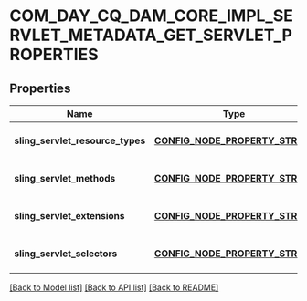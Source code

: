 # COM_DAY_CQ_DAM_CORE_IMPL_SERVLET_METADATA_GET_SERVLET_PROPERTIES

## Properties
Name | Type | Description | Notes
------------ | ------------- | ------------- | -------------
**sling_servlet_resource_types** | [**CONFIG_NODE_PROPERTY_STRING**](configNodePropertyString.md) |  | [optional] [default to null]
**sling_servlet_methods** | [**CONFIG_NODE_PROPERTY_STRING**](configNodePropertyString.md) |  | [optional] [default to null]
**sling_servlet_extensions** | [**CONFIG_NODE_PROPERTY_STRING**](configNodePropertyString.md) |  | [optional] [default to null]
**sling_servlet_selectors** | [**CONFIG_NODE_PROPERTY_STRING**](configNodePropertyString.md) |  | [optional] [default to null]

[[Back to Model list]](../README.md#documentation-for-models) [[Back to API list]](../README.md#documentation-for-api-endpoints) [[Back to README]](../README.md)


